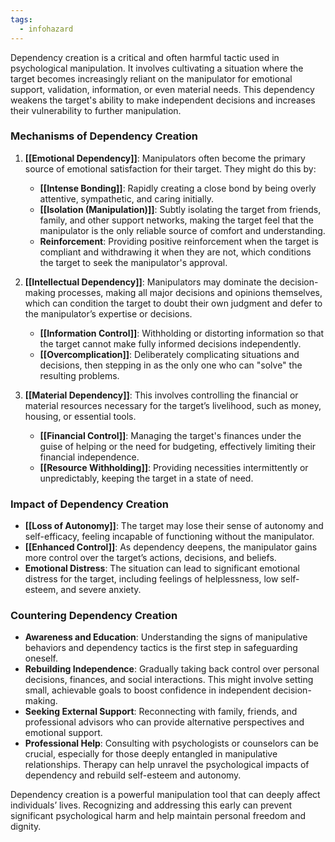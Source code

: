 ```yaml
---
tags:
  - infohazard
---
```


Dependency creation is a critical and often harmful tactic used in psychological manipulation. It involves cultivating a situation where the target becomes increasingly reliant on the manipulator for emotional support, validation, information, or even material needs. This dependency weakens the target's ability to make independent decisions and increases their vulnerability to further manipulation.

### Mechanisms of Dependency Creation

1. **[[Emotional Dependency]]**: Manipulators often become the primary source of emotional satisfaction for their target. They might do this by:
   - **[[Intense Bonding]]**: Rapidly creating a close bond by being overly attentive, sympathetic, and caring initially.
   - **[[Isolation (Manipulation)]]**: Subtly isolating the target from friends, family, and other support networks, making the target feel that the manipulator is the only reliable source of comfort and understanding.
   - **Reinforcement**: Providing positive reinforcement when the target is compliant and withdrawing it when they are not, which conditions the target to seek the manipulator's approval.

2. **[[Intellectual Dependency]]**: Manipulators may dominate the decision-making processes, making all major decisions and opinions themselves, which can condition the target to doubt their own judgment and defer to the manipulator’s expertise or decisions.
   - **[[Information Control]]**: Withholding or distorting information so that the target cannot make fully informed decisions independently.
   - **[[Overcomplication]]**: Deliberately complicating situations and decisions, then stepping in as the only one who can "solve" the resulting problems.

3. **[[Material Dependency]]**: This involves controlling the financial or material resources necessary for the target’s livelihood, such as money, housing, or essential tools.
   - **[[Financial Control]]**: Managing the target's finances under the guise of helping or the need for budgeting, effectively limiting their financial independence.
   - **[[Resource Withholding]]**: Providing necessities intermittently or unpredictably, keeping the target in a state of need.

### Impact of Dependency Creation

- **[[Loss of Autonomy]]**: The target may lose their sense of autonomy and self-efficacy, feeling incapable of functioning without the manipulator.
- **[[Enhanced Control]]**: As dependency deepens, the manipulator gains more control over the target’s actions, decisions, and beliefs.
- **Emotional Distress**: The situation can lead to significant emotional distress for the target, including feelings of helplessness, low self-esteem, and severe anxiety.

### Countering Dependency Creation

- **Awareness and Education**: Understanding the signs of manipulative behaviors and dependency tactics is the first step in safeguarding oneself.
- **Rebuilding Independence**: Gradually taking back control over personal decisions, finances, and social interactions. This might involve setting small, achievable goals to boost confidence in independent decision-making.
- **Seeking External Support**: Reconnecting with family, friends, and professional advisors who can provide alternative perspectives and emotional support.
- **Professional Help**: Consulting with psychologists or counselors can be crucial, especially for those deeply entangled in manipulative relationships. Therapy can help unravel the psychological impacts of dependency and rebuild self-esteem and autonomy.

Dependency creation is a powerful manipulation tool that can deeply affect individuals’ lives. Recognizing and addressing this early can prevent significant psychological harm and help maintain personal freedom and dignity.